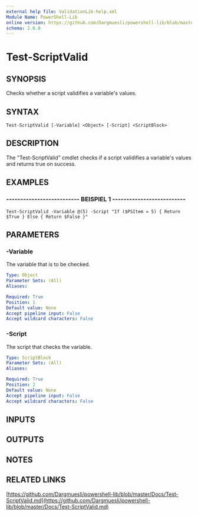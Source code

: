 ```yaml
---
external help file: ValidationLib-help.xml
Module Name: PowerShell-Lib
online version: https://github.com/Dargmuesli/powershell-lib/blob/master/Docs/Test-ScriptValid.md
schema: 2.0.0
---
```


# Test-ScriptValid

## SYNOPSIS
Checks whether a script validifies a variable's values.

## SYNTAX

```
Test-ScriptValid [-Variable] <Object> [-Script] <ScriptBlock>
```

## DESCRIPTION
The "Test-ScriptValid" cmdlet checks if a script validifies a variable's values and returns true on success.

## EXAMPLES

### -------------------------- BEISPIEL 1 --------------------------
```
Test-ScriptValid -Variable @(5) -Script "If ($PSItem = 5) { Return $True } Else { Return $False }"
```

## PARAMETERS

### -Variable
The variable that is to be checked.

```yaml
Type: Object
Parameter Sets: (All)
Aliases: 

Required: True
Position: 1
Default value: None
Accept pipeline input: False
Accept wildcard characters: False
```

### -Script
The script that checks the variable.

```yaml
Type: ScriptBlock
Parameter Sets: (All)
Aliases: 

Required: True
Position: 2
Default value: None
Accept pipeline input: False
Accept wildcard characters: False
```

## INPUTS

## OUTPUTS

## NOTES

## RELATED LINKS

[https://github.com/Dargmuesli/powershell-lib/blob/master/Docs/Test-ScriptValid.md](https://github.com/Dargmuesli/powershell-lib/blob/master/Docs/Test-ScriptValid.md)

